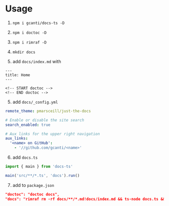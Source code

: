 # Usage

1. `npm i gcanti/docs-ts -D`

2. `npm i doctoc -D`

3. `npm i rimraf -D`

4. `mkdir docs`

5. add `docs/index.md` with

```
---
title: Home
---

<!-- START doctoc -->
<!-- END doctoc -->
```

5. add `docs/_config.yml`

```yml
remote_theme: pmarsceill/just-the-docs

# Enable or disable the site search
search_enabled: true

# Aux links for the upper right navigation
aux_links:
  '<name> on GitHub':
    - '//github.com/gcanti/<name>'
```

6. add `docs.ts`

```ts
import { main } from 'docs-ts'

main('src/**/*.ts', 'docs').run()
```

7. add to `package.json`

```json
"doctoc": "doctoc docs",
"docs": "rimraf rm -rf docs/**/*.md!docs/index.md && ts-node docs.ts && npm run doctoc"
```
